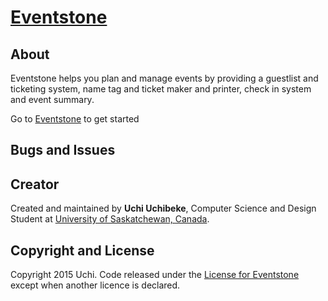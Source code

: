# [Eventstone](http://uchibeke.github.io/eventstone)

## About
Eventstone helps you plan and manage events by providing a guestlist and ticketing system, name tag and ticket maker and printer, check in system and event summary.

Go to [Eventstone](http://uchibeke.github.io/eventstone) to get started

## Bugs and Issues

## Creator

Created and maintained by **Uchi Uchibeke**, Computer Science and Design Student at [University of Saskatchewan, Canada](http://www.usask.ca/).

## Copyright and License

Copyright 2015 Uchi. Code released under the [License for Eventstone](http://www.binpress.com/license/view/l/9d1d5647c334348a9d72d20a8a55a791) except when another licence is declared.
